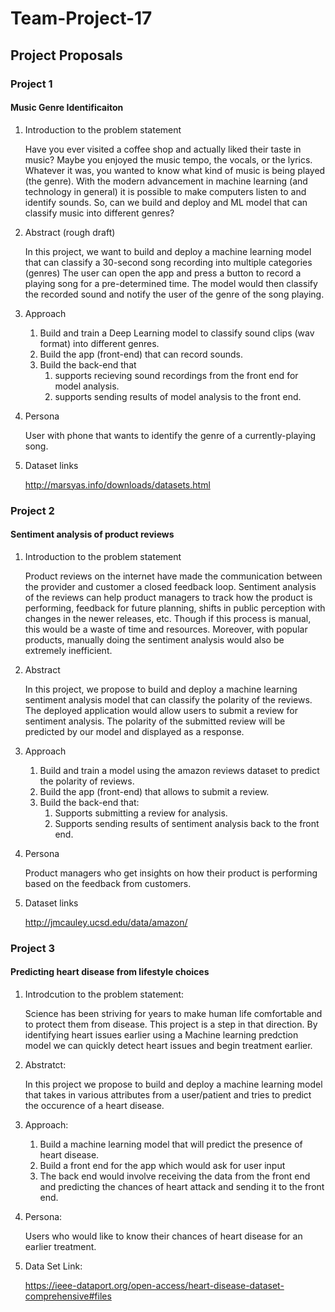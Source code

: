 # Team-Project-17

## Project Proposals

### Project 1
#### Music Genre Identificaiton

1. Introduction to the problem statement

    Have you ever visited a coffee shop and actually liked their taste in music? Maybe you enjoyed the music tempo, the vocals, or the lyrics. Whatever it was, you wanted to know what kind of music is being played (the genre). With the modern advancement in machine learning (and technology in general) it is possible to make computers listen to and identify sounds. So, can we build and deploy and ML model that can classify music into different genres?

2. Abstract (rough draft)

    In this project, we want to build and deploy a machine learning model that can classify a 30-second song recording into multiple categories (genres)
    The user can open the app and press a button to record a playing song for a pre-determined time. The model would then classify the recorded sound and notify the user of the genre of the song playing.


3. Approach
      1. Build and train a Deep Learning model to classify sound clips (wav format) into different genres.
      2. Build the app (front-end) that can record sounds.
      3. Build the back-end that 
          1. supports recieving sound recordings from the front end for model analysis.
          2. supports sending results of model analysis to the front end.
    
4. Persona

    User with phone that wants to identify the genre of a currently-playing song.

5. Dataset links

    http://marsyas.info/downloads/datasets.html


### Project 2
#### Sentiment analysis of product reviews


 1. Introduction to the problem statement
 
    Product reviews on the internet have made the communication between the provider and customer a closed feedback loop. Sentiment analysis of the reviews can help product managers to track how the product is performing, feedback for future planning, shifts in public perception with changes in the newer releases, etc. Though if this process is manual, this would be a waste of time and resources. Moreover, with popular products, manually doing the sentiment analysis would also be extremely inefficient.
 
 2. Abstract

    In this project, we propose to build and deploy a machine learning sentiment analysis model that can classify the polarity of the reviews. The deployed application would allow users to submit a review for sentiment analysis. The polarity of the submitted review will be predicted by our model and displayed as a response.
 
 3. Approach
      1. Build and train a model using the amazon reviews dataset to predict the polarity of reviews.
      2. Build the app (front-end) that allows to submit a review.
      3. Build the back-end that:
          1. Supports submitting a review for analysis.
          2. Supports sending results of sentiment analysis back to the front end.
 
 4. Persona

    Product managers who get insights on how their product is performing based on the feedback from customers.
 
 5. Dataset links

    http://jmcauley.ucsd.edu/data/amazon/
 
 
 ### Project 3
 #### Predicting heart disease from lifestyle choices
 
 1. Introdcution to the problem statement:

    Science has been striving for years to make human life comfortable and to protect them from disease. This project is a step in that direction. By identifying
  heart issues earlier using a Machine learning predction model we can quickly detect heart issues and begin treatment earlier.
  
 2. Abstratct:
    
    In this project we propose to build and deploy a machine learning model that takes in various attributes from a user/patient and tries to predict the 
  occurence of a heart disease.
  
 3. Approach:
    1. Build a machine learning model that will predict the presence of heart disease.
    2. Build a front end for the app which would ask for user input
    3. The back end would involve receiving the data from the front end and predicting the chances of heart attack and sending it to the front end.
  
 4. Persona:
    
    Users who would like to know their chances of heart disease for an earlier treatment.

 5. Data Set Link:
    
    https://ieee-dataport.org/open-access/heart-disease-dataset-comprehensive#files
    
 


